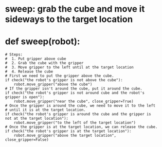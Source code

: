 # sweep: grab the cube and move it sideways to the target location
# def sweep(robot):
    # Steps:
    #  1. Put gripper above cube
    #  2. Grab the cube with the gripper
    #  3. Move gripper to the left until at the target location
    #  4. Release the cube
    # First we need to put the gripper above the cube.
    if check("the robot's gripper is not above the cube"):
        robot.move_gripper("above the cube")
    # If the gripper isn't around the cube, put it around the cube.
    if check("the robot's gripper is not around cube and the robot's gripper is open"):
        robot.move_gripper("near the cube", close_gripper=True)
    # Once the gripper is around the cube, we need to move it to the left
    # until it is at the target location.
    if check("the robot's gripper is around the cube and the gripper is not at the target location"):
        robot.move_gripper("to the left of the target location")
    # Once the gripper is at the target location, we can release the cube.
    if check("the robot's gripper is at the target location"):
        robot.move_gripper("above the target location", close_gripper=False)